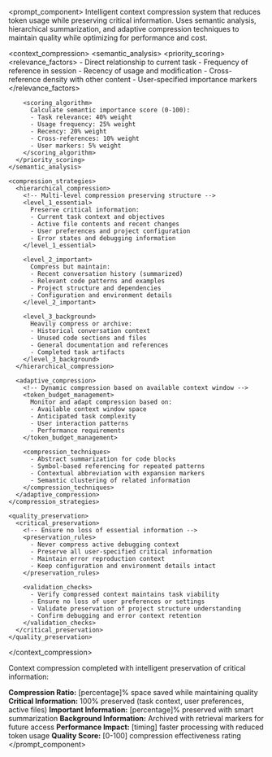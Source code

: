 <prompt_component>
  <step name="Context Compression and Optimization">
    <description>
Intelligent context compression system that reduces token usage while preserving critical information. Uses semantic analysis, hierarchical summarization, and adaptive compression techniques to maintain quality while optimizing for performance and cost.
    </description>
  </step>

  <context_compression>
    <semantic_analysis>
      <priority_scoring>
        <!-- Analyze content importance based on semantic relevance -->
        <relevance_factors>
          - Direct relationship to current task
          - Frequency of reference in session
          - Recency of usage and modification
          - Cross-reference density with other content
          - User-specified importance markers
        </relevance_factors>
        
        <scoring_algorithm>
          Calculate semantic importance score (0-100):
          - Task relevance: 40% weight
          - Usage frequency: 25% weight  
          - Recency: 20% weight
          - Cross-references: 10% weight
          - User markers: 5% weight
        </scoring_algorithm>
      </priority_scoring>
    </semantic_analysis>
    
    <compression_strategies>
      <hierarchical_compression>
        <!-- Multi-level compression preserving structure -->
        <level_1_essential>
          Preserve critical information:
          - Current task context and objectives
          - Active file contents and recent changes
          - User preferences and project configuration
          - Error states and debugging information
        </level_1_essential>
        
        <level_2_important>
          Compress but maintain:
          - Recent conversation history (summarized)
          - Relevant code patterns and examples
          - Project structure and dependencies
          - Configuration and environment details
        </level_2_important>
        
        <level_3_background>
          Heavily compress or archive:
          - Historical conversation context
          - Unused code sections and files
          - General documentation and references
          - Completed task artifacts
        </level_3_background>
      </hierarchical_compression>
      
      <adaptive_compression>
        <!-- Dynamic compression based on available context window -->
        <token_budget_management>
          Monitor and adapt compression based on:
          - Available context window space
          - Anticipated task complexity
          - User interaction patterns
          - Performance requirements
        </token_budget_management>
        
        <compression_techniques>
          - Abstract summarization for code blocks
          - Symbol-based referencing for repeated patterns
          - Contextual abbreviation with expansion markers
          - Semantic clustering of related information
        </compression_techniques>
      </adaptive_compression>
    </compression_strategies>
    
    <quality_preservation>
      <critical_preservation>
        <!-- Ensure no loss of essential information -->
        <preservation_rules>
          - Never compress active debugging context
          - Preserve all user-specified critical information
          - Maintain error reproduction context
          - Keep configuration and environment details intact
        </preservation_rules>
        
        <validation_checks>
          - Verify compressed context maintains task viability
          - Ensure no loss of user preferences or settings
          - Validate preservation of project structure understanding
          - Confirm debugging and error context retention
        </validation_checks>
      </critical_preservation>
    </quality_preservation>
  </context_compression>

  <o>
Context compression completed with intelligent preservation of critical information:

**Compression Ratio:** [percentage]% space saved while maintaining quality
**Critical Information:** 100% preserved (task context, user preferences, active files)
**Important Information:** [percentage]% preserved with smart summarization
**Background Information:** Archived with retrieval markers for future access
**Performance Impact:** [timing] faster processing with reduced token usage
**Quality Score:** [0-100] compression effectiveness rating
  </o>
</prompt_component> 